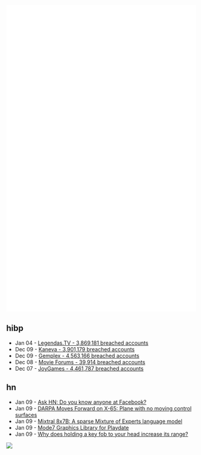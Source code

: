 ![Metrics](https://raw.githubusercontent.com/phixion/phixion/master/metrics.svg)

## hibp

<!--
for https://github.com/phixion/phixion/blob/main/.github/workflows/feeds.yml
-->
<!--START_SECTION:haveibeenpwnd-->
- Jan 04 - [Legendas.TV - 3,869,181 breached accounts](https://haveibeenpwned.com/PwnedWebsites#LegendasTV)
- Dec 09 - [Kaneva - 3,901,179 breached accounts](https://haveibeenpwned.com/PwnedWebsites#Kaneva)
- Dec 09 - [Gemplex - 4,563,166 breached accounts](https://haveibeenpwned.com/PwnedWebsites#Gemplex)
- Dec 08 - [Movie Forums - 39,914 breached accounts](https://haveibeenpwned.com/PwnedWebsites#MovieForums)
- Dec 07 - [JoyGames - 4,461,787 breached accounts](https://haveibeenpwned.com/PwnedWebsites#JoyGames)
<!--END_SECTION:haveibeenpwnd-->

## hn

<!--
for https://github.com/phixion/phixion/blob/main/.github/workflows/feeds.yml
-->
<!--START_SECTION:hn-->
- Jan 09 - [Ask HN: Do you know anyone at Facebook?](https://news.ycombinator.com/item?id=38923119)
- Jan 09 - [DARPA Moves Forward on X-65: Plane with no moving control surfaces](https://www.darpa.mil/news-events/2024-01-03)
- Jan 09 - [Mixtral 8x7B: A sparse Mixture of Experts language model](https://arxiv.org/abs/2401.04088)
- Jan 09 - [Mode7 Graphics Library for Playdate](https://github.com/risolvipro/playdate-mode7)
- Jan 09 - [Why does holding a key fob to your head increase its range?](https://physics.stackexchange.com/questions/101913/why-does-a-remote-car-key-work-when-held-to-your-head-body)
<!--END_SECTION:hn-->

<!--
for https://yhype.me
-->
![](https://hit.yhype.me/github/profile?user_id=13013670)
